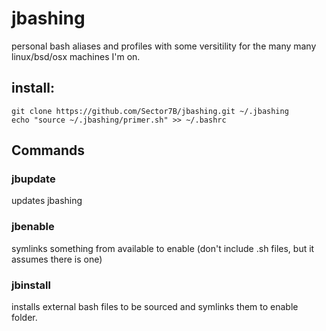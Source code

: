 # jbashing

personal bash aliases and profiles with some versitility for the many many linux/bsd/osx machines I'm on.

## install:
    git clone https://github.com/Sector7B/jbashing.git ~/.jbashing
    echo "source ~/.jbashing/primer.sh" >> ~/.bashrc

## Commands
### jbupdate
updates jbashing
### jbenable
symlinks something from available to enable (don't include .sh files, but it assumes there is one)
### jbinstall
installs external bash files to be sourced and symlinks them to enable folder.


